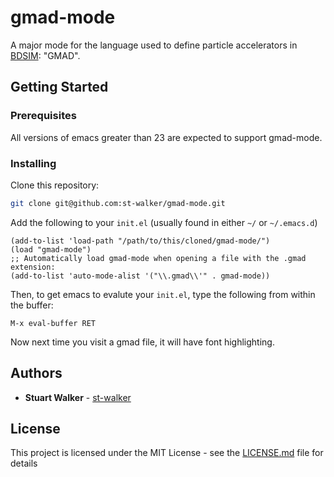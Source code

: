 # gmad-mode

A major mode for the language used to define particle accelerators in [BDSIM](https://twiki.ph.rhul.ac.uk/twiki/bin/view/PP/JAI/BdSim): "GMAD".

## Getting Started

### Prerequisites

All versions of emacs greater than 23 are expected to support gmad-mode.

### Installing

Clone this repository:

``` sh
git clone git@github.com:st-walker/gmad-mode.git
```

Add the following to your `init.el` (usually found in either `~/` or `~/.emacs.d`)

``` elisp
(add-to-list 'load-path "/path/to/this/cloned/gmad-mode/")
(load "gmad-mode")
;; Automatically load gmad-mode when opening a file with the .gmad extension:
(add-to-list 'auto-mode-alist '("\\.gmad\\'" . gmad-mode)) 
```

Then, to get emacs to evalute your `init.el`, type the following from within the buffer:

```
M-x eval-buffer RET
```

Now next time you visit a gmad file, it will have font highlighting.  

## Authors

* **Stuart Walker** - [st-walker](https://github.com/st-walker)

## License

This project is licensed under the MIT License - see the [LICENSE.md](LICENSE.md) file for details
